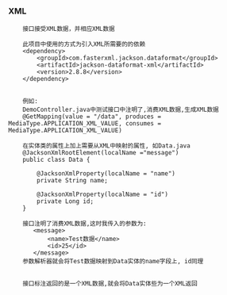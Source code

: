 ### XML
        接口接受XML数据，并相应XML数据
        
        此项目中使用的方式为引入XML所需要的的依赖
        <dependency>
            <groupId>com.fasterxml.jackson.dataformat</groupId>
            <artifactId>jackson-dataformat-xml</artifactId>
            <version>2.8.8</version>
        </dependency>
        
        
        例如: 
        DemoController.java中测试接口中注明了,消费XML数据,生成XML数据
        @GetMapping(value = "/data", produces = MediaType.APPLICATION_XML_VALUE, consumes = MediaType.APPLICATION_XML_VALUE)
        
        在实体类的属性上加上需要从XML中映射的属性, 如Data.java
        @JacksonXmlRootElement(localName ="message")
        public class Data {
        
            @JacksonXmlProperty(localName = "name")
            private String name;
        
            @JacksonXmlProperty(localName = "id")
            private Long id;
        }
        
        接口注明了消费XML数据,这时我传入的参数为:
           <message>
               <name>Test数据</name>
               <id>25</id>
           </message>
        参数解析器就会将Test数据映射到Data实体的name字段上, id同理
        
        
        接口标注返回的是一个XML数据,就会将Data实体些为一个XML返回
